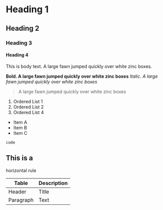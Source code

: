 # Heading 1
## Heading 2
### Heading 3
#### Heading 4

This is body text. A large fawn jumped quickly over white zinc boxes.

**Bold. A large fawn jumped quickly over white zinc boxes**
*Italic. A large fawn jumped quickly over white zinc boxes*
> A large fawn jumped quickly over white zinc boxes

1. Ordered List 1
2. Ordered List 2
3. Ordered List 4

- Item A
- Item B
- Item C

`code`

This is a 
---
horizontal rule

| Table | Description |
| ----------- | ----------- |
| Header | Title |
| Paragraph | Text | 
